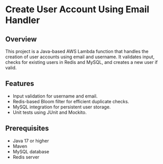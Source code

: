 # Create User Account Using Email Handler

## Overview
This project is a Java-based AWS Lambda function that handles the creation of user accounts using email and username. It validates input, checks for existing users in Redis and MySQL, and creates a new user if valid.

## Features
- Input validation for username and email.
- Redis-based Bloom filter for efficient duplicate checks.
- MySQL integration for persistent user storage.
- Unit tests using JUnit and Mockito.

## Prerequisites
- Java 17 or higher
- Maven
- MySQL database
- Redis server
